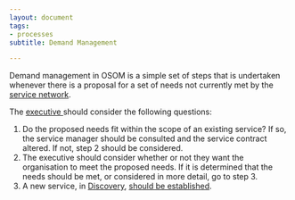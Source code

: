 ```yaml
---
layout: document
tags:
- processes
subtitle: Demand Management

---
```

Demand management in OSOM is a simple set of steps that is undertaken whenever there is a proposal for a set of needs not currently met by the [service network](/service-network/).

The [executive ](/executive/)should consider the following questions:

1. Do the proposed needs fit within the scope of an existing service? If so, the service manager should be consulted and the service contract altered. If not, step 2 should be considered.
2. The executive should consider whether or not they want the organisation to meet the proposed needs. If it is determined that the needs should be met, or considered in more detail, go to step 3.
3. A new service, in [Discovery](/lifecycle/#discovery), [should be established](/establishing-a-new-service/).
